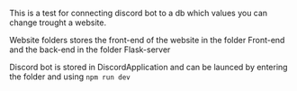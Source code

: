 This is a test for connecting discord bot to a db which values you can change trought a website.

Website folders stores the front-end of the website in the folder Front-end and the back-end in the folder Flask-server

Discord bot is stored in DiscordApplication and can be launced by entering the folder and using `npm run dev`
